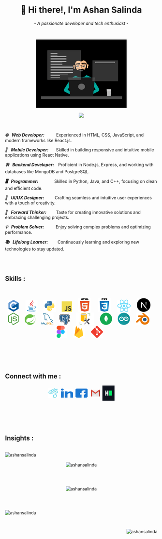 <h1 align="center">👋 Hi there!, I'm Ashan Salinda</h1>
<p align="center"><i>- A passionate developer and tech enthusiast -</i></p><br>

<p align="center"><img src="images/coding.gif" alt="coding.gif" width="300px"/></p>


<p align="center">
    <img src="https://readme-typing-svg.herokuapp.com?font=Tourney&center=true&vCenter=true&color=2CFF00&size=75&pause=500&width=1280&height=80&lines=Web+Developer+;Mobile+Developer+;Backend+Developer+;Programmer+;UI/UX+Designer+;Forward+Thinker+;Problem+Solver+;Lifelong+Learner+"/>
</p><br>    


***🌐 &ensp;Web Developer:*** &ensp;&ensp;&ensp;&ensp;&ensp;Experienced in HTML, CSS, JavaScript, and modern frameworks like React.js.

***📱 &ensp;Mobile Developer:*** &ensp;&ensp;&ensp;Skilled in building responsive and intuitive mobile applications using React Native.

***🛠️ &ensp;Backend Developer:***&ensp;&ensp;Proficient in Node.js, Express, and working with databases like MongoDB and PostgreSQL.

***🖥️ &ensp;Programmer:*** &ensp;&ensp;&ensp;&ensp;&ensp;&ensp;&ensp;Skilled in Python, Java, and C++, focusing on clean and efficient code.

***🎨 &ensp;UI/UX Designer:***&ensp;&ensp;&ensp;&ensp;&ensp;Crafting seamless and intuitive user experiences with a touch of creativity.

***🚀 &ensp;Forward Thinker:*** &ensp;&ensp;&ensp;&ensp;Taste for creating innovative solutions and embracing challenging projects.

***💡 &ensp;Problem Solver:*** &ensp;&ensp;&ensp;&ensp;&ensp;Enjoy solving complex problems and optimizing performance.

***📚 &ensp;Lifelong Learner:*** &ensp;&ensp;&ensp;&ensp;Continuously learning and exploring new technologies to stay updated.

<br><br>

<h2 align="left">Skills :</h2><br><br>

<div align="center">
    <img src="images/c.svg" alt="C language" width="40" height="40">&nbsp;&nbsp;&nbsp;&nbsp;
    <img src="images/java.svg" alt="java" width="40" height="40">&nbsp;&nbsp;&nbsp;&nbsp;
    <img src="images/python.svg" alt="python" width="40" height="40">&nbsp;&nbsp;&nbsp;&nbsp;
    <img src="images/javascript.svg" alt="javascript" width="35" height="35">&nbsp;&nbsp;&nbsp;&nbsp;
    <img src="images/html5.svg" alt="html5" width="45" height="45">&nbsp;&nbsp;&nbsp;&nbsp;
    <img src="images/css3.svg" alt="css3" width="45" height="45">&nbsp;&nbsp;&nbsp;&nbsp;
    <img src="images/reactjs.png" alt="react" width="45" height="40">&nbsp;&nbsp;&nbsp;&nbsp;
    <img src="images/next.png" alt="next" width="45" height="45">&nbsp;&nbsp;&nbsp;&nbsp;
    <img src="images/nodejs.png" alt="node" width="35" height="40">&nbsp;&nbsp;&nbsp;&nbsp;
    <img src="images/springio.svg" alt="spring" width="35" height="35">&nbsp;&nbsp;&nbsp;&nbsp;
    <img src="images/mysql.png" alt="mysql" width="40" height="40">&nbsp;&nbsp;&nbsp;&nbsp;
    <img src="images/postgresql.png" alt="postgresql" width="35" height="35">&nbsp;&nbsp;&nbsp;&nbsp;
    <img src="images/mssql.png" alt="mssql" width="60" height="40">&nbsp;&nbsp;&nbsp;&nbsp;
    <img src="images/mongodb.svg" alt="mongodb" width="40" height="40">&nbsp;&nbsp;&nbsp;&nbsp;
    <img src="images/arduino.svg" alt="arduino" width="40" height="40">&nbsp;&nbsp;&nbsp;&nbsp;
    <img src="images/Blender.png" alt="blender" width="45" height="40">&nbsp;&nbsp;&nbsp;&nbsp;
    <img src="images/figma.svg" alt="figma" width="40" height="40">&nbsp;&nbsp;&nbsp;&nbsp;
    <img src="images/firebase.svg" alt="firebase" width="40" height="40">&nbsp;&nbsp;&nbsp;&nbsp;
    <img src="images/git.svg" alt="git" width="40" height="40">&nbsp;&nbsp;&nbsp;&nbsp;
</div>

<br><br><br><br>

<h2>Connect with me :</h2>
<p align="center">
      <a href="https://ashansalinda.github.io/web" target="blank">
          <img align="center" src="images/ashan.png"
          alt="ashansalinda" height="35" width="35" /></a>&nbsp;
      <a href="https://linkedin.com/in/ashansalinda" target="blank">
          <img align="center" src="images/linked-in.svg"
          alt="linkedin" height="30" width="40" /></a>&nbsp;
      <a href="https://www.facebook.com/fb.ashansalinda" target="blank"> 
          <img align="center" src="images/facebook.svg"
          alt="facebook" height="30" width="40" /></a>&nbsp;&nbsp;
      <a href="mailto:ashansalinda5@gmail.com" target="blank">
          <img align="center" src="images/gmail.png"
          alt="gmail" height="30" width="30" /></a>&nbsp;
      <a href="https://www.hackerrank.com/ashansalinda" target="blank">
          <img align="center" src="images/hackerrank.svg"
          alt="hackerrank" height="50" width="40" /></a>
</p>      

<br><br><br><br>

<h2>Insights :</h2>
<br>
<img src="https://komarev.com/ghpvc/?username=ashansalinda&label=Profile%20views&color=0e75b6&style=flat" alt="ashansalinda" />

<p align="center"><img align="center" src="https://github-profile-trophy.vercel.app/?username=ashansalinda&theme=gruvbox" alt="ashansalinda" /></p><br><br>     
        
<p align="center"><img src="https://github-readme-stats.vercel.app/api/top-langs?username=ashansalinda&theme=transparent&show_icons=true&locale=en&layout=compact" alt="ashansalinda" /> </p><br><br>

<p align="left"><img src="https://github-readme-stats.vercel.app/api?username=ashansalinda&theme=transparent&show_icons=true&locale=en" alt="ashansalinda"/></p><br>

<p align="right"><img src="https://github-readme-streak-stats.herokuapp.com/?user=ashansalinda&theme=transparent" alt="ashansalinda" /></p>
